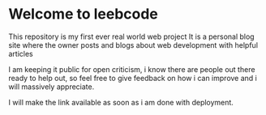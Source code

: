 # Welcome to leebcode 
This repository is my first ever real world web project
It is a personal blog site where the owner posts and blogs
about web development with helpful articles

I am keeping it public for open criticism, i know there are people out there
ready to help out, so feel free to give feedback on how i can improve and i will
massively appreciate.

I will make the link available as soon as i am done with deployment.

